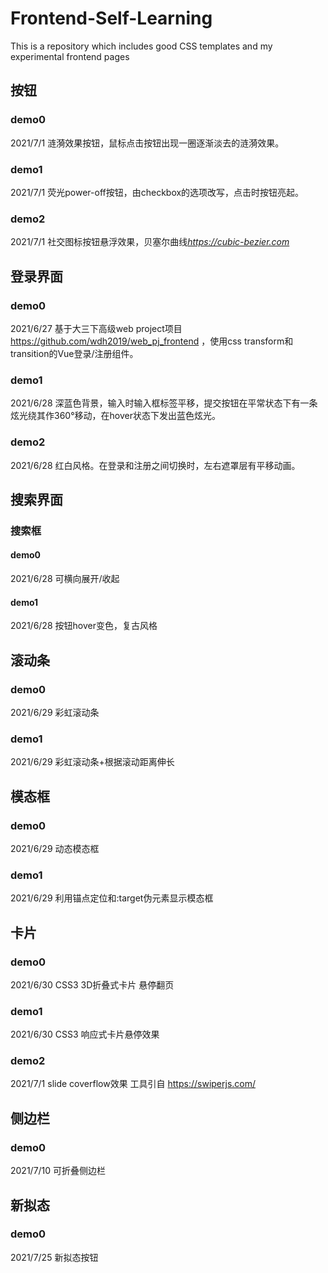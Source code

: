 # Frontend-Self-Learning
This is a repository which includes good CSS templates and my experimental frontend pages



## 按钮

### demo0

2021/7/1	涟漪效果按钮，鼠标点击按钮出现一圈逐渐淡去的涟漪效果。



### demo1

2021/7/1	荧光power-off按钮，由checkbox的选项改写，点击时按钮亮起。



### demo2

2021/7/1	社交图标按钮悬浮效果，贝塞尔曲线*https://cubic-bezier.com*



## 登录界面

### demo0

2021/6/27	基于大三下高级web project项目 https://github.com/wdh2019/web_pj_frontend ，使用css transform和transition的Vue登录/注册组件。

### demo1

2021/6/28	深蓝色背景，输入时输入框标签平移，提交按钮在平常状态下有一条炫光绕其作360°移动，在hover状态下发出蓝色炫光。

### demo2

2021/6/28	红白风格。在登录和注册之间切换时，左右遮罩层有平移动画。





## 搜索界面

### 搜索框

#### demo0

2021/6/28	可横向展开/收起

#### demo1

2021/6/28	按钮hover变色，复古风格



## 滚动条

### demo0

2021/6/29	彩虹滚动条



### demo1

2021/6/29	彩虹滚动条+根据滚动距离伸长



## 模态框

### demo0

2021/6/29	动态模态框



### demo1

2021/6/29	利用锚点定位和:target伪元素显示模态框



## 卡片

### demo0

2021/6/30	CSS3 3D折叠式卡片 悬停翻页



### demo1

2021/6/30	CSS3 响应式卡片悬停效果



### demo2

2021/7/1	slide coverflow效果	工具引自 https://swiperjs.com/



## 侧边栏

### demo0

2021/7/10	可折叠侧边栏



## 新拟态

### demo0

2021/7/25    新拟态按钮

